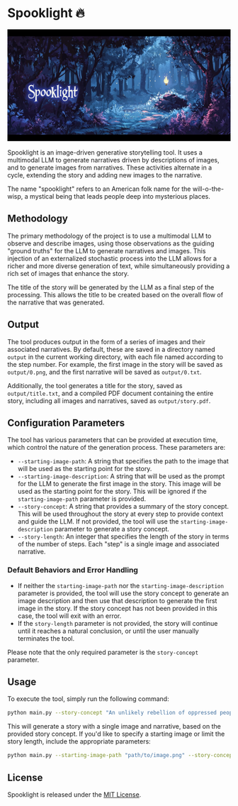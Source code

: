 # Spooklight 🔥

![Spooklight banner](https://raw.githubusercontent.com/btfranklin/spooklight/main/.github/social%20preview/spooklight_social_preview.jpg "Spooklight")

Spooklight is an image-driven generative storytelling tool. It uses a multimodal LLM to generate narratives driven by descriptions of images, and to generate images from narratives. These activities alternate in a cycle, extending the story and adding new images to the narrative.

The name "spooklight" refers to an American folk name for the will-o-the-wisp, a mystical being that leads people deep into mysterious places.

## Methodology

The primary methodology of the project is to use a multimodal LLM to observe and describe images, using those observations as the guiding "ground truths" for the LLM to generate narratives and images. This injection of an externalized stochastic process into the LLM allows for a richer and more diverse generation of text, while simultaneously providing a rich set of images that enhance the story.

The title of the story will be generated by the LLM as a final step of the processing. This allows the title to be created based on the overall flow of the narrative that was generated.

## Output

The tool produces output in the form of a series of images and their associated narratives. By default, these are saved in a directory named `output` in the current working directory, with each file named according to the step number. For example, the first image in the story will be saved as `output/0.png`, and the first narrative will be saved as `output/0.txt`.

Additionally, the tool generates a title for the story, saved as `output/title.txt`, and a compiled PDF document containing the entire story, including all images and narratives, saved as `output/story.pdf`.

## Configuration Parameters

The tool has various parameters that can be provided at execution time, which control the nature of the generation process. These parameters are:

- `--starting-image-path`: A string that specifies the path to the image that will be used as the starting point for the story.
- `--starting-image-description`: A string that will be used as the prompt for the LLM to generate the first image in the story. This image will be used as the starting point for the story. This will be ignored if the `starting-image-path` parameter is provided.
- `--story-concept`: A string that provides a summary of the story concept. This will be used throughout the story at every step to provide context and guide the LLM. If not provided, the tool will use the `starting-image-description` parameter to generate a story concept.
- `--story-length`: An integer that specifies the length of the story in terms of the number of steps. Each "step" is a single image and associated narrative.

### Default Behaviors and Error Handling

- If neither the `starting-image-path` nor the `starting-image-description` parameter is provided, the tool will use the story concept to generate an image description and then use that description to generate the first image in the story. If the story concept has not been provided in this case, the tool will exit with an error.
- If the `story-length` parameter is not provided, the story will continue until it reaches a natural conclusion, or until the user manually terminates the tool.

Please note that the only required parameter is the `story-concept` parameter.

## Usage

To execute the tool, simply run the following command:

```bash
python main.py --story-concept "An unlikely rebellion of oppressed people fighting against a tyrannical council of wizards"
```

This will generate a story with a single image and narrative, based on the provided story concept. If you'd like to specify a starting image or limit the story length, include the appropriate parameters:

```bash
python main.py --starting-image-path "path/to/image.png" --story-concept "An epic journey through uncharted lands" --story-length 10
```

## License

Spooklight is released under the [MIT License](LICENSE).
